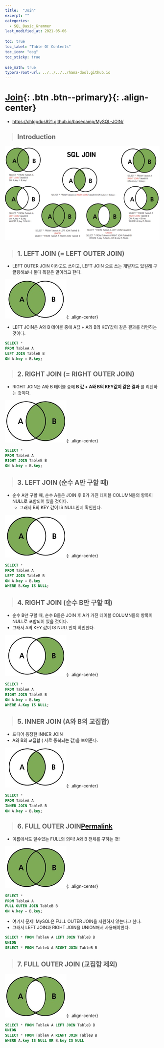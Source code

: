 ```yaml
---
title:  "Join"
excerpt: ""
categories:
  - SQL_Basic_Grammer
last_modified_at: 2021-05-06

toc: true
toc_label: "Table Of Contents"
toc_icon: "cog"
toc_sticky: true

use_math: true
typora-root-url: ../../../../hana-dool.github.io
---
```


# [Join](#link){: .btn .btn--primary}{: .align-center}

- https://chlgpdus921.github.io/basecamp/MySQL-JOIN/

> ## Introduction

![jpg](/assets/images/Program/71_1.jpg)

> ## 1. LEFT JOIN (= LEFT OUTER JOIN)

- LEFT OUTER JOIN 이라고도 쓰이고, LEFT JOIN 으로 쓰는 개발자도 있길래 구글링해보니 둘다 똑같은 말이라고 한다.

![jpg](/assets/images/Program/71_2.jpg){: .align-center}



- LEFT JOIN은 A와 B 테이블 중에 A값 + A와 B의 KEY값이 같은 결과를 리턴하는 것이다.

```sql
SELECT * 
FROM TableA A 
LEFT JOIN TableB B 
ON A.key = B.key;
```

> ## 2. RIGHT JOIN (= RIGHT OUTER JOIN)

- RIGHT JOIN은 A와 B 테이블 중에 **B 값 + A와 B의 KEY값이 같은 결과** 를 리턴하는 것이다.

![jpg](/assets/images/Program/71_3.jpg){: .align-center}

```sql
SELECT * 
FROM TableA A 
RIGHT JOIN TableB B 
ON A.key = B.key;
```

> ## 3. LEFT JOIN (순수 A만 구할 때)

- 순수 A만 구할 때, 순수 A들은 JOIN 후 B가 가진 테이블 COLUMN들의 항목이 NULL로 포함되어 있을 것이다.
  - 그래서 B의 KEY 값이 IS NULL인지 확인한다.

![jpg](/assets/images/Program/71_4.jpg){: .align-center}

```sql
SELECT * 
FROM TableA A 
LEFT JOIN TableB B 
ON A.key = B.key
WHERE B.Key IS NULL;
```

> ## 4. RIGHT JOIN (순수 B만 구할 때)

- 순수 B만 구할 때, 순수 B들은 JOIN 후 A가 가진 테이블 COLUMN들의 항목이 NULL로 포함되어 있을 것이다.
- 그래서 A의 KEY 값이 IS NULL인지 확인한다.

![jpg](/assets/images/Program/71_5.jpg){: .align-center}

```sql
SELECT * 
FROM TableA A 
RIGHT JOIN TableB B 
ON A.key = B.key
WHERE A.Key IS NULL;
```

> ## 5. INNER JOIN (A와 B의 교집합)

- 드디어 등장한 INNER JOIN
- A와 B의 교집합 ( 서로 중복되는 값)을 보여준다.

![jpg](/assets/images/Program/71_6.jpg){: .align-center}

```sql
SELECT * 
FROM TableA A 
INNER JOIN TableB B 
ON A.key = B.key;
```

> ## 6. FULL OUTER JOIN[Permalink](https://chlgpdus921.github.io/basecamp/MySQL-JOIN/#6-full-outer-join)

- 이름에서도 알수있는 FULL의 의미! A와 B 전체를 구하는 것!

![jpg](/assets/images/Program/71_7.jpg){: .align-center}



```sql
SELECT * 
FROM TableA A 
FULL OUTER JOIN TableB B 
ON A.key = B.key;
```

- 여기서 문제! MySQL은 FULL OUTER JOIN을 지원하지 않는다고 한다.
- 그래서 LEFT JOIN과 RIGHT JOIN을 UNION해서 사용해야한다.

```sql
SELECT * FROM TableA A LEFT JOIN TableB B 
UNION
SELECT * FROM TableA A RIGHT JOIN TableB B
```

> ## 7. FULL OUTER JOIN (교집합 제외)

![jpg](/assets/images/Program/71_8.jpg){: .align-center}

```sql
SELECT * FROM TableA A LEFT JOIN TableB B 
UNION
SELECT * FROM TableA A RIGHT JOIN TableB B
WHERE A.key IS NULL OR B.key IS NULL
```


